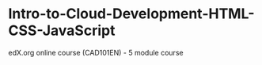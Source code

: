 # Intro-to-Cloud-Development-HTML-CSS-JavaScript
edX.org online course (CAD101EN) - 5 module course
